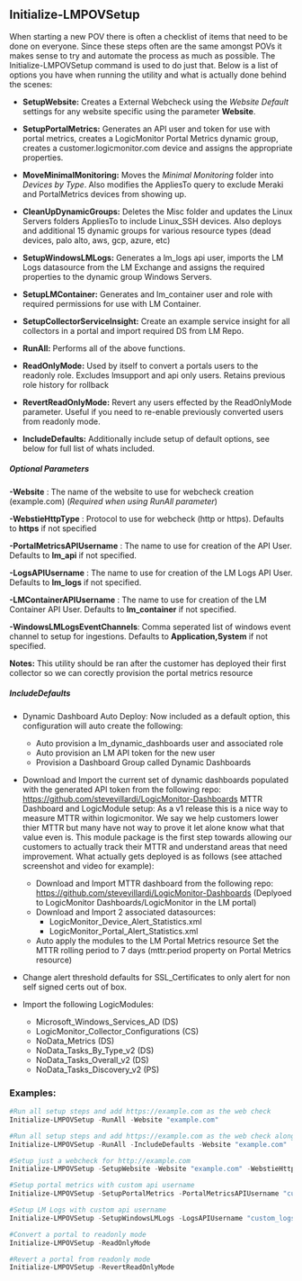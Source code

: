 ## Initialize-LMPOVSetup

When starting a new POV there is often a checklist of items that need to be done on everyone. Since these steps often are the same amongst POVs it makes sense to try and automate the process as much as possible. The Initialize-LMPOVSetup command is used to do just that. Below is a list of options you have when running the utility and what is actually done behind the scenes:

- **SetupWebsite:** Creates a External Webcheck using the _Website Default_ settings for any website specific using the parameter **Website**.

- **SetupPortalMetrics:** Generates an API user and token for use with portal metrics, creates a LogicMonitor Portal Metrics dynamic group, creates a customer.logicmonitor.com device and assigns the appropriate properties.

- **MoveMinimalMonitoring:** Moves the _Minimal Monitoring_ folder into _Devices by Type_. Also modifies the AppliesTo query to exclude Meraki and PortalMetrics devices from showing up.

- **CleanUpDynamicGroups:** Deletes the Misc folder and updates the Linux Servers folders AppliesTo to include Linux_SSH devices. Also deploys and additional 15 dynamic groups for various resource types (dead devices, palo alto, aws, gcp, azure, etc)

- **SetupWindowsLMLogs:** Generates a lm_logs api user, imports the LM Logs datasource from the LM Exchange and assigns the required properties to the dynamic group Windows Servers.

- **SetupLMContainer:** Generates and lm_container user and role with required permissions for use with LM Container.

- **SetupCollectorServiceInsight:** Create an example service insight for all collectors in a portal and import required DS from LM Repo.

- **RunAll:** Performs all of the above functions.

- **ReadOnlyMode:** Used by itself to convert a portals users to the readonly role. Excludes lmsupport and api only users. Retains previous role history for rollback

- **RevertReadOnlyMode:** Revert any users effected by the ReadOnlyMode parameter. Useful if you need to re-enable previously converted users from readonly mode.

- **IncludeDefaults:** Additionally include setup of default options, see below for full list of whats included.

##### Optional Parameters

**-Website** : The name of the website to use for webcheck creation (example.com) (*Required when using RunAll parameter*)

**-WebstieHttpType** : Protocol to use for webcheck (http or https). Defaults to **https** if not specified

**-PortalMetricsAPIUsername** : The name to use for creation of the API User. Defaults to **lm_api** if not specified.

**-LogsAPIUsername** : The name to use for creation of the LM Logs API User. Defaults to **lm_logs** if not specified.

**-LMContainerAPIUsername** : The name to use for creation of the LM Container API User. Defaults to **lm_container** if not specified.

**-WindowsLMLogsEventChannels**: Comma seperated list of windows event channel to setup for ingestions. Defaults to **Application,System** if not specified.

**Notes:** This utility should be ran after the customer has deployed their first collector so we can corectly provision the portal metrics resource

##### IncludeDefaults

- Dynamic Dashboard Auto Deploy: Now included as a default option, this configuration will auto create the following:
    - Auto provision a lm_dynamic_dashboards user and associated role
    - Auto provision an LM API token for the new user
    - Provision a Dashboard Group called Dynamic Dashboards

- Download and Import the current set of dynamic dashboards populated with the generated API token from the following repo: https://github.com/stevevillardi/LogicMonitor-Dashboards MTTR Dashboard and LogicModule setup: As a v1 release this is a nice way to measure MTTR within logicmonitor. We say we help customers lower thier MTTR but many have not way to prove it let alone know what that value even is. This module package is the first step towards allowing our customers to actually track their MTTR and understand areas that need improvement. What actually gets deployed is as follows (see attached screenshot and video for example):
    - Download and Import MTTR dashboard from the following repo: https://github.com/stevevillardi/LogicMonitor-Dashboards (Deplyoed to LogicMonitor Dashboards/LogicMonitor in the LM portal)
    - Download and Import 2 associated datasources:
        - LogicMonitor_Device_Alert_Statistics.xml
        - LogicMonitor_Portal_Alert_Statistics.xml
    - Auto apply the modules to the LM Portal Metrics resource
    Set the MTTR rolling period to 7 days (mttr.period property on Portal Metrics resource)
- Change alert threshold defaults for SSL_Certificates to only alert for non self signed certs out of box.
- Import the following LogicModules:
    - Microsoft_Windows_Services_AD (DS)
    - LogicMonitor_Collector_Configurations (CS)
    - NoData_Metrics (DS)
    - NoData_Tasks_By_Type_v2 (DS)
    - NoData_Tasks_Overall_v2 (DS)
    - NoData_Tasks_Discovery_v2 (PS)

### Examples:

```powershell
#Run all setup steps and add https://example.com as the web check
Initialize-LMPOVSetup -RunAll -Website "example.com"

#Run all setup steps and add https://example.com as the web check along with additional defaults
Initialize-LMPOVSetup -RunAll -IncludeDefaults -Website "example.com"

#Setup just a webcheck for http://example.com
Initialize-LMPOVSetup -SetupWebsite -Website "example.com" -WebstieHttpType "http"

#Setup portal metrics with custom api username
Initialize-LMPOVSetup -SetupPortalMetrics -PortalMetricsAPIUsername "custom_name"

#Setup LM Logs with custom api username
Initialize-LMPOVSetup -SetupWindowsLMLogs -LogsAPIUsername "custom_logs_name"

#Convert a portal to readonly mode
Initialize-LMPOVSetup -ReadOnlyMode

#Revert a portal from readonly mode
Initialize-LMPOVSetup -RevertReadOnlyMode
```
